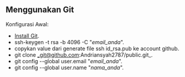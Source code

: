   ## Menggunakan Git

Konfigurasi Awal:

- [Install Git](https://laravel.com/docs/routing).
- ssh-keygen -t rsa -b 4096 -C "_email_anda_".
- copykan value dari generate file ssh id_rsa.pub ke account github.
- git clone _git@github.com:Andriansyah2787/public.git_.
- git config --global user.email "_email_anda_".
- git config --global user.name "_nama_anda_".


